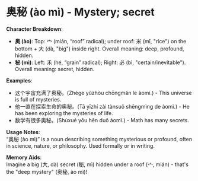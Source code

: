 # **奥秘 (ào mì) - Mystery; secret**

**Character Breakdown**:  
- **奥 (ào)**: Top: 宀 (mián, “roof” radical); under roof: 米 (mǐ, "rice") on the bottom + 大 (dà, "big") inside right. Overall meaning: deep, profound, hidden.  
- **秘 (mì)**: Left: 禾 (hé, “grain” radical); Right: 必 (bì, "certain/inevitable"). Overall meaning: secret, hidden.

**Examples**:  
- 这个宇宙充满了奥秘。(Zhège yǔzhòu chōngmǎn le àomì.) - This universe is full of mysteries.  
- 他一直在探索生命的奥秘。(Tā yīzhí zài tànsuǒ shēngmìng de àomì.) - He has been exploring the mysteries of life.  
- 数学有很多奥秘。(Shùxué yǒu hěn duō àomì.) - Math has many secrets.

**Usage Notes**:  
“奥秘 (ào mì)” is a noun describing something mysterious or profound, often in science, nature, or philosophy. Used formally or in writing.

**Memory Aids**:  
Imagine a big (大, dà) secret (秘, mì) hidden under a roof (宀, mián) - that's the "deep mystery" (奥秘, ào mì)!